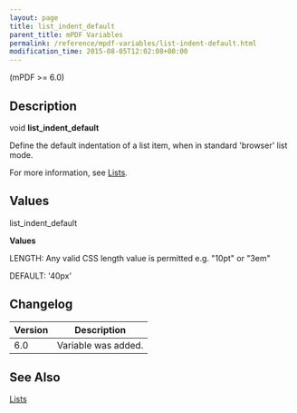 ```yaml
---
layout: page
title: list_indent_default
parent_title: mPDF Variables
permalink: /reference/mpdf-variables/list-indent-default.html
modification_time: 2015-08-05T12:02:08+00:00
---
```




<p>(mPDF &gt;= 6.0)</p>
<h2>Description</h2>
<p class="manual_block">void <b>list_indent_default</b></p>
<p>Define the default indentation of a list item, when in standard 'browser' list mode.</p>
<p>For more information, see <a href="{{ "/what-else-can-i-do/lists.html" | prepend: site.baseurl }}">Lists</a>.</p>
<h2>Values</h2>
<p class="manual_param_dt"><span class="parameter">list_indent_default</span></p>
<p class="manual_param_dd"><b>Values</b>

<span class="smallblock">LENGTH</span>: Any valid CSS length value is permitted e.g. "10pt" or "3em"

<span class="smallblock">DEFAULT</span>: '40px'</p>
<h2>Changelog</h2>
<table class="table"> <thead>
<tr> <th>Version</th><th>Description</th> </tr>
</thead> <tbody>
<tr>
<td>6.0</td>
<td>Variable was added.</td>
</tr>
</tbody> </table>
<h2>See Also</h2>
<p><a href="{{ "/what-else-can-i-do/lists.html" | prepend: site.baseurl }}">Lists </a></p>
